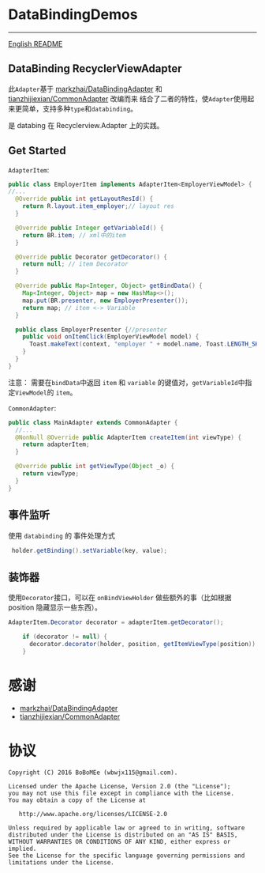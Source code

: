 # DataBindingDemos
----

[English README](https://github.com/BoBoMEe/DataBindingDemo/blob/master/README.md)

## DataBinding RecyclerViewAdapter

此`Adapter`基于 [markzhai/DataBindingAdapter](https://github.com/markzhai/DataBindingAdapter) 和 [tianzhijiexian/CommonAdapter](https://github.com/tianzhijiexian/CommonAdapter) 改编而来
结合了二者的特性，使`Adapter`使用起来更简单，支持多种`type`和`databinding`。

是 databing 在 Recyclerview.Adapter 上的实践。

## Get Started


`AdapterItem`:

```Java
public class EmployerItem implements AdapterItem<EmployerViewModel> {
//...
  @Override public int getLayoutResId() {
    return R.layout.item_employer;// layout res
  }

  @Override public Integer getVariableId() {
    return BR.item; // xml中的item
  }

  @Override public Decorator getDecorator() {
    return null; // item Decorator
  }

  @Override public Map<Integer, Object> getBindData() {
    Map<Integer, Object> map = new HashMap<>();
    map.put(BR.presenter, new EmployerPresenter());
    return map; // item <-> Variable
  }

  public class EmployerPresenter {//presenter
    public void onItemClick(EmployerViewModel model) {
      Toast.makeText(context, "employer " + model.name, Toast.LENGTH_SHORT).show();
    }
  }
}
```

注意： 需要在`bindData`中返回 `item` 和 `variable` 的键值对，`getVariableId`中指定`ViewModel`的 `item`。

`CommonAdapter`:

```Java
public class MainAdapter extends CommonAdapter {
  //...
  @NonNull @Override public AdapterItem createItem(int viewType) {
    return adapterItem;
  }

  @Override public int getViewType(Object _o) {
    return viewType;
  }
}
```

## 事件监听

使用 `databinding` 的 事件处理方式

```java
 holder.getBinding().setVariable(key, value);
```

## 装饰器

使用`Decorator`接口，可以在 `onBindViewHolder` 做些额外的事（比如根据 position 隐藏显示一些东西）。

```java
AdapterItem.Decorator decorator = adapterItem.getDecorator();

    if (decorator != null) {
      decorator.decorator(holder, position, getItemViewType(position));
    }
```

# 感谢

- [markzhai/DataBindingAdapter](https://github.com/markzhai/DataBindingAdapter)
- [tianzhijiexian/CommonAdapter](https://github.com/tianzhijiexian/CommonAdapter)

# 协议

    Copyright (C) 2016 BoBoMEe (wbwjx115@gmail.com).

    Licensed under the Apache License, Version 2.0 (the "License");
    you may not use this file except in compliance with the License.
    You may obtain a copy of the License at

       http://www.apache.org/licenses/LICENSE-2.0

    Unless required by applicable law or agreed to in writing, software
    distributed under the License is distributed on an "AS IS" BASIS,
    WITHOUT WARRANTIES OR CONDITIONS OF ANY KIND, either express or implied.
    See the License for the specific language governing permissions and
    limitations under the License.